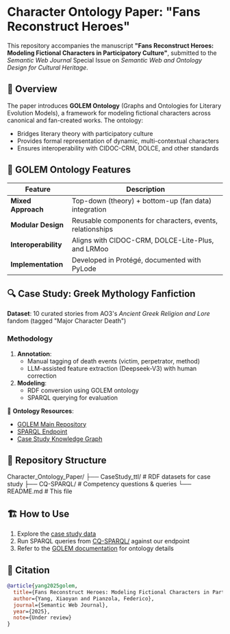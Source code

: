 # Character Ontology Paper: "Fans Reconstruct Heroes"

This repository accompanies the manuscript **"Fans Reconstruct Heroes: Modeling Fictional Characters in Participatory Culture"**, submitted to the *Semantic Web Journal* Special Issue on *Semantic Web and Ontology Design for Cultural Heritage*.

## 📜 Overview
The paper introduces **GOLEM Ontology** (Graphs and Ontologies for Literary Evolution Models), a framework for modeling fictional characters across canonical and fan-created works. The ontology:
- Bridges literary theory with participatory culture
- Provides formal representation of dynamic, multi-contextual characters
- Ensures interoperability with CIDOC-CRM, DOLCE, and other standards

## 🧩 GOLEM Ontology Features
| Feature | Description |
|---------|-------------|
| **Mixed Approach** | Top-down (theory) + bottom-up (fan data) integration |
| **Modular Design** | Reusable components for characters, events, relationships |
| **Interoperability** | Aligns with CIDOC-CRM, DOLCE-Lite-Plus, and LRMoo |
| **Implementation** | Developed in Protégé, documented with PyLode |

## 🔍 Case Study: Greek Mythology Fanfiction
**Dataset**: 10 curated stories from AO3's *Ancient Greek Religion and Lore* fandom (tagged "Major Character Death")

### Methodology
1. **Annotation**:
   - Manual tagging of death events (victim, perpetrator, method)
   - LLM-assisted feature extraction (Deepseek-V3) with human correction
2. **Modeling**:
   - RDF conversion using GOLEM ontology
   - SPARQL querying for evaluation
   
🔗 **Ontology Resources**:
- [GOLEM Main Repository](https://github.com/GOLEM-lab/golem-ontology)
- [SPARQL Endpoint](http://graph.golemlab.eu:8890/sparql)
- [Case Study Knowledge Graph](https://golemlab.eu/graph/Greek10_Example)

## 📂 Repository Structure
Character_Ontology_Paper/
├── CaseStudy_ttl/ # RDF datasets for case study
├── CQ-SPARQL/ # Competency questions & queries
└── README.md # This file

## 🏗️ How to Use
1. Explore the [case study data](CaseStudy_ttl/)
2. Run SPARQL queries from [CQ-SPARQL/](CQ-SPARQL/) against our endpoint
3. Refer to the [GOLEM documentation](https://github.com/GOLEM-lab/golem-ontology) for ontology details

## 📄 Citation
```bibtex
@article{yang2025golem,
  title={Fans Reconstruct Heroes: Modeling Fictional Characters in Participatory Culture},
  author={Yang, Xiaoyan and Pianzola, Federico},
  journal={Semantic Web Journal},
  year={2025},
  note={Under review}
}
